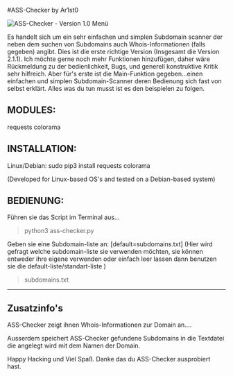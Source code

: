 #ASS-Checker by Ar1st0

![ASS-Checker - Version 1.0 Menü](https://github.com/Ar1sto/ass-checker/blob/main/assicon.ico)

Es handelt sich um ein sehr einfachen und simplen Subdomain scanner der neben dem suchen von Subdomains auch Whois-Informationen (falls gegeben) angibt.
Dies ist die erste richtige Version (Insgesamt die Version 2.1.1). Ich möchte gerne noch mehr Funktionen hinzufügen, daher wäre Rückmeldung zu
der bedienlichkeit, Bugs, und generell konstruktive Kritik sehr hilfreich.
Aber für's erste ist die Main-Funktion gegeben...einen einfachen und simplen Subdomain-Scanner deren Bedienung sich fast von selbst erklärt. Alles was du tun musst
ist es den beispielen zu folgen.

MODULES:
--------------------

requests
colorama 

INSTALLATION:
--------------------

Linux/Debian: sudo pip3 install requests colorama 

(Developed for Linux-based OS's and tested on a Debian-based system)

BEDIENUNG:
--------------------
Führen sie das Script im Terminal aus...
>python3 ass-checker.py 

Geben sie eine Subdomain-liste an: [default=subdomains.txt]  (Hier wird gefragt welche subdomain-liste sie verwenden möchten, sie können entweder ihre eigene verwenden oder einfach leer lassen dann benutzen sie die default-liste/standart-liste )             
>subdomains.txt

------------------------------------
Zusatzinfo's
----------------

ASS-Checker zeigt ihnen Whois-Informationen zur Domain an....

Ausserdem speichert ASS-Checker gefundene Subdomains in die Textdatei die angelegt wird mit dem Namen der Domain.

Happy Hacking und Viel Spaß. Danke das du ASS-Checker ausprobiert hast.
